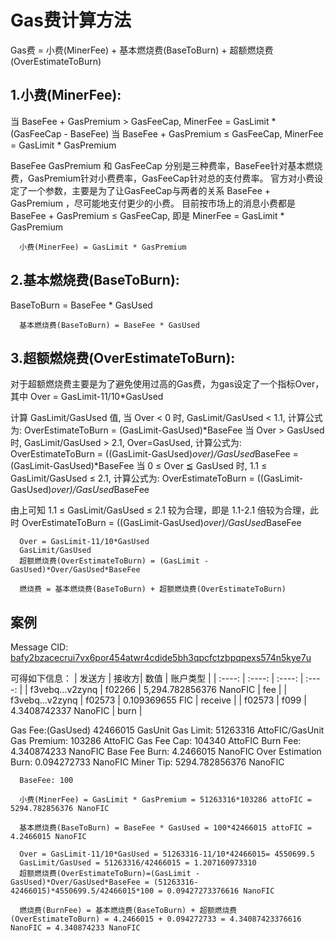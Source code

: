 # Gas费计算方法

  Gas费 = 小费(MinerFee) + 基本燃烧费(BaseToBurn) + 超额燃烧费(OverEstimateToBurn) 

## 1.小费(MinerFee):

  当 BaseFee + GasPremium > GasFeeCap, MinerFee = GasLimit * (GasFeeCap - BaseFee) 
  当 BaseFee + GasPremium ≤ GasFeeCap, MinerFee = GasLimit * GasPremium 

BaseFee GasPremium 和 GasFeeCap 分别是三种费率，BaseFee针对基本燃烧费，GasPremium针对小费费率，GasFeeCap针对总的支付费率。
官方对小费设定了一个参数，主要是为了让GasFeeCap与两者的关系 BaseFee + GasPremium ，尽可能地支付更少的小费。
目前按市场上的消息小费都是 BaseFee + GasPremium ≤ GasFeeCap, 即是 MinerFee = GasLimit * GasPremium 
```
  小费(MinerFee) = GasLimit * GasPremium 
```

## 2.基本燃烧费(BaseToBurn):

  BaseToBurn = BaseFee * GasUsed
```
  基本燃烧费(BaseToBurn) = BaseFee * GasUsed 
```

## 3.超额燃烧费(OverEstimateToBurn):

对于超额燃烧费主要是为了避免使用过高的Gas费，为gas设定了一个指标Over，其中 Over = GasLimit-11/10*GasUsed

计算 GasLimit/GasUsed 值, 
当 Over < 0 时, GasLimit/GasUsed < 1.1, 计算公式为: OverEstimateToBurn = (GasLimit-GasUsed)*BaseFee
当 Over > GasUsed 时, GasLimit/GasUsed > 2.1, Over=GasUsed, 计算公式为: OverEstimateToBurn = ((GasLimit-GasUsed)*over)/GasUsed*BaseFee = (GasLimit-GasUsed)*BaseFee
当 0 ≤ Over ≦ GasUsed 时, 1.1 ≤ GasLimit/GasUsed ≤ 2.1, 计算公式为: OverEstimateToBurn = ((GasLimit-GasUsed)*over)/GasUsed*BaseFee

由上可知 1.1 ≤ GasLimit/GasUsed ≤ 2.1 较为合理，即是 1.1-2.1 倍较为合理，此时 OverEstimateToBurn = ((GasLimit-GasUsed)*over)/GasUsed*BaseFee 

```
  Over = GasLimit-11/10*GasUsed 
  GasLimit/GasUsed 
  超额燃烧费(OverEstimateToBurn) = (GasLimit - GasUsed)*Over/GasUsed*BaseFee

  燃烧费 = 基本燃烧费(BaseToBurn) + 超额燃烧费(OverEstimateToBurn)
```


## 案例

Message CID: [bafy2bzacecrui7vx6por454atwr4cdide5bh3qpcfctzbpqpexs574n5kye7u](https://fic.filscout.io/zh/pc/message/bafy2bzacecrui7vx6por454atwr4cdide5bh3qpcfctzbpqpexs574n5kye7u)

可得如下信息：
| 发送方 | 接收方| 数值 | 账户类型 |
| :----: | :----: | :----: | :----: |
| f3vebq...v2zynq | f02266 | 5,294.782856376 NanoFIC | fee |
| f3vebq...v2zynq | f02573 | 0.109369655 FIC | receive |
| f02573 | f099 | 4.3408742337 NanoFIC | burn |

Gas Fee:(GasUsed)       42466015 GasUnit
Gas Limit:              51263316 AttoFIC/GasUnit
Gas Premium:            103286 AttoFIC
Gas Fee Cap:            104340 AttoFIC
Burn Fee:               4.340874233 NanoFIC
Base Fee Burn:          4.2466015 NanoFIC
Over Estimation Burn:   0.094272733 NanoFIC
Miner Tip:           5294.782856376 NanoFIC

```
  BaseFee: 100
  
  小费(MinerFee) = GasLimit * GasPremium = 51263316*103286 attoFIC = 5294.782856376 NanoFIC
  
  基本燃烧费(BaseToBurn) = BaseFee * GasUsed = 100*42466015 attoFIC = 4.2466015 NanoFIC
  
  Over = GasLimit-11/10*GasUsed = 51263316-11/10*42466015= 4550699.5
  GasLimit/GasUsed = 51263316/42466015 = 1.207160973310
  超额燃烧费(OverEstimateToBurn)=(GasLimit - GasUsed)*Over/GasUsed*BaseFee = (51263316-42466015)*4550699.5/42466015*100 = 0.09427273376616 NanoFIC

  燃烧费(BurnFee) = 基本燃烧费(BaseToBurn) + 超额燃烧费(OverEstimateToBurn) = 4.2466015 + 0.094272733 = 4.34087423376616 NanoFIC = 4.340874233 NanoFIC
```
